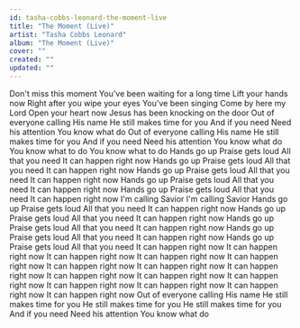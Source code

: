 ```yaml
---
id: tasha-cobbs-leonard-the-moment-live
title: "The Moment (Live)"
artist: "Tasha Cobbs Leonard"
album: "The Moment (Live)"
cover: ""
created: ""
updated: ""
---
```


Don't miss this moment
You've been waiting for a long time
Lift your hands now
Right after you wipe your eyes
You've been singing
Come by here my Lord
Open your heart now
Jesus has been knocking on the door
Out of everyone calling His name
He still makes time for you
And if you need
Need his attention
You know what do
Out of everyone calling His name
He still makes time for you
And if you need
Need his attention
You know what do
You know what to do
You know what to do
Hands go up
Praise gets loud
All that you need
It can happen right now
Hands go up
Praise gets loud
All that you need
It can happen right now
Hands go up
Praise gets loud
All that you need
It can happen right now
Hands go up
Praise gets loud
All that you need
It can happen right now
Hands go up
Praise gets loud
All that you need
It can happen right now
I'm calling Savior
I'm calling Savior
Hands go up
Praise gets loud
All that you need
It can happen right now
Hands go up
Praise gets loud
All that you need
It can happen right now
Hands go up
Praise gets loud
All that you need
It can happen right now
Hands go up
Praise gets loud
All that you need
It can happen right now
Hands go up
Praise gets loud
All that you need
It can happen right now
It can happen right now
It can happen right now
It can happen right now
It can happen right now
It can happen right now
It can happen right now
It can happen right now
It can happen right now
It can happen right now
It can happen right now
It can happen right now
It can happen right now
It can happen right now
It can happen right now
Out of everyone calling His name
He still makes time for you
He still makes time for you
He still makes time for you
And if you need
Need his attention
You know what do